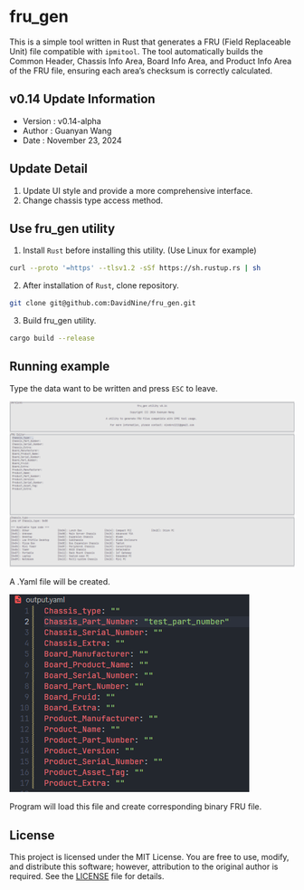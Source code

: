 # fru_gen

This is a simple tool written in Rust that generates a FRU (Field Replaceable Unit) file compatible with `ipmitool`. The tool automatically builds the Common Header, Chassis Info Area, Board Info Area, and Product Info Area of the FRU file, ensuring each area’s checksum is correctly calculated.

## v0.14 Update Information
- Version   : v0.14-alpha
- Author    : Guanyan Wang
- Date      : November 23, 2024

## Update Detail 

1. Update UI style and provide a more comprehensive interface.
2. Change chassis type access method.

## Use fru_gen utility

1. Install `Rust` before installing this utility. (Use Linux for example)

```Bash
curl --proto '=https' --tlsv1.2 -sSf https://sh.rustup.rs | sh
```

2. After installation of `Rust`, clone repository.

```Bash
git clone git@github.com:DavidNine/fru_gen.git
```
3. Build fru_gen utility.

```Bash
cargo build --release
```

## Running example

Type the data want to be written and press `ESC` to leave.

![fru_gen utility](/images/FRU_Gen_editor.png)

A .Yaml file will be created.

![Yaml file](/images/output_yaml_file.png)

Program will load this file and create corresponding binary FRU file.

## License

This project is licensed under the MIT License. You are free to use, modify, and distribute this software; however, attribution to the original author is required. See the [LICENSE](LICENSE) file for details.
